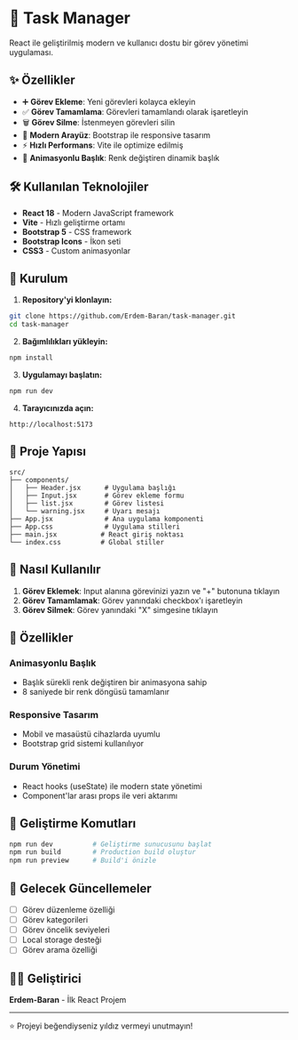 # 📝 Task Manager

React ile geliştirilmiş modern ve kullanıcı dostu bir görev yönetimi uygulaması.

## ✨ Özellikler

- ➕ **Görev Ekleme**: Yeni görevleri kolayca ekleyin
- ✅ **Görev Tamamlama**: Görevleri tamamlandı olarak işaretleyin
- 🗑️ **Görev Silme**: İstenmeyen görevleri silin
- 🎨 **Modern Arayüz**: Bootstrap ile responsive tasarım
- ⚡ **Hızlı Performans**: Vite ile optimize edilmiş
- 🌈 **Animasyonlu Başlık**: Renk değiştiren dinamik başlık

## 🛠️ Kullanılan Teknolojiler

- **React 18** - Modern JavaScript framework
- **Vite** - Hızlı geliştirme ortamı
- **Bootstrap 5** - CSS framework
- **Bootstrap Icons** - İkon seti
- **CSS3** - Custom animasyonlar

## 🚀 Kurulum

1. **Repository'yi klonlayın:**
```bash
git clone https://github.com/Erdem-Baran/task-manager.git
cd task-manager
```

2. **Bağımlılıkları yükleyin:**
```bash
npm install
```

3. **Uygulamayı başlatın:**
```bash
npm run dev
```

4. **Tarayıcınızda açın:**
```
http://localhost:5173
```

## 📁 Proje Yapısı

```
src/
├── components/
│   ├── Header.jsx      # Uygulama başlığı
│   ├── Input.jsx       # Görev ekleme formu
│   ├── list.jsx        # Görev listesi
│   └── warning.jsx     # Uyarı mesajı
├── App.jsx             # Ana uygulama komponenti
├── App.css             # Uygulama stilleri
├── main.jsx           # React giriş noktası
└── index.css          # Global stiller
```

## 🎯 Nasıl Kullanılır

1. **Görev Eklemek**: Input alanına görevinizi yazın ve "+" butonuna tıklayın
2. **Görev Tamamlamak**: Görev yanındaki checkbox'ı işaretleyin
3. **Görev Silmek**: Görev yanındaki "X" simgesine tıklayın

## 🎨 Özellikler

### Animasyonlu Başlık
- Başlık sürekli renk değiştiren bir animasyona sahip
- 8 saniyede bir renk döngüsü tamamlanır

### Responsive Tasarım
- Mobil ve masaüstü cihazlarda uyumlu
- Bootstrap grid sistemi kullanılıyor

### Durum Yönetimi
- React hooks (useState) ile modern state yönetimi
- Component'lar arası props ile veri aktarımı

## 🔧 Geliştirme Komutları

```bash
npm run dev          # Geliştirme sunucusunu başlat
npm run build        # Production build oluştur
npm run preview      # Build'i önizle
```

## 📝 Gelecek Güncellemeler

- [ ] Görev düzenleme özelliği
- [ ] Görev kategorileri
- [ ] Görev öncelik seviyeleri
- [ ] Local storage desteği
- [ ] Görev arama özelliği

## 👨‍💻 Geliştirici

**Erdem-Baran** - İlk React Projem

---
⭐ Projeyi beğendiyseniz yıldız vermeyi unutmayın!
